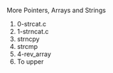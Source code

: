 More Pointers, Arrays and Strings
1. 0-strcat.c
2. 1-strncat.c
3. strncpy
4. strcmp
 5. 4-rev_array
6. To upper
